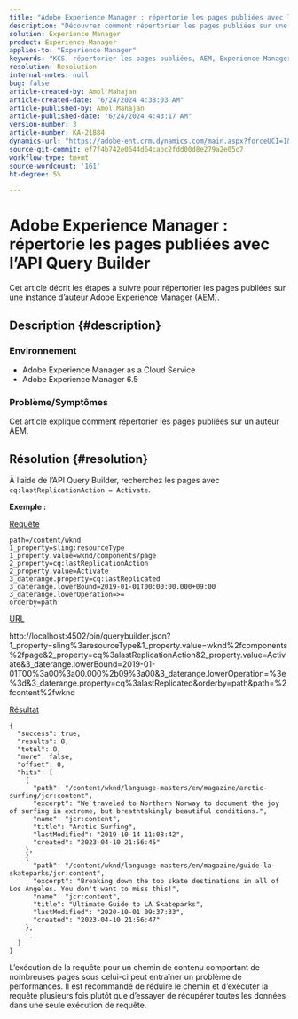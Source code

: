 ```yaml
---
title: "Adobe Experience Manager : répertorie les pages publiées avec l’API Query Builder"
description: "Découvrez comment répertorier les pages publiées sur une instance d’auteur Adobe Experience Manager (AEM)."
solution: Experience Manager
product: Experience Manager
applies-to: "Experience Manager"
keywords: "KCS, répertorier les pages publiées, AEM, Experience Manager, API Query Builder, instance d’auteur, AEMaaCS, Experience Manager as a Cloud Service"
resolution: Resolution
internal-notes: null
bug: false
article-created-by: Amol Mahajan
article-created-date: "6/24/2024 4:38:03 AM"
article-published-by: Amol Mahajan
article-published-date: "6/24/2024 4:43:17 AM"
version-number: 3
article-number: KA-21884
dynamics-url: "https://adobe-ent.crm.dynamics.com/main.aspx?forceUCI=1&pagetype=entityrecord&etn=knowledgearticle&id=ddcd5385-e331-ef11-840a-000d3a34c086"
source-git-commit: ef7f4b742e0644d64cabc2fdd00d8e279a2e05c7
workflow-type: tm+mt
source-wordcount: '161'
ht-degree: 5%

---
```


# Adobe Experience Manager : répertorie les pages publiées avec l’API Query Builder


Cet article décrit les étapes à suivre pour répertorier les pages publiées sur une instance d’auteur Adobe Experience Manager (AEM).

## Description {#description}


### <b>Environnement</b>

- Adobe Experience Manager as a Cloud Service
- Adobe Experience Manager 6.5




### <b>Problème/Symptômes</b>

Cet article explique comment répertorier les pages publiées sur un auteur AEM.


## Résolution {#resolution}


À l’aide de l’API Query Builder, recherchez les pages avec `cq:lastReplicationAction = Activate`.

<b>Exemple :</b>

<u>Requête</u>


```
path=/content/wknd
1_property=sling:resourceType
1_property.value=wknd/components/page
2_property=cq:lastReplicationAction
2_property.value=Activate
3_daterange.property=cq:lastReplicated
3_daterange.lowerBound=2019-01-01T00:00:00.000+09:00
3_daterange.lowerOperation=>=
orderby=path
```


<u>URL</u>

http://localhost:4502/bin/querybuilder.json?1_property=sling%3aresourceType&amp;1_property.value=wknd%2fcomponents%2fpage&amp;2_property=cq%3alastReplicationAction&amp;2_property.value=Activate&amp;3_daterange.lowerBound=2019-01-01T00%3a00%3a00.000%2b09%3a00&amp;3_daterange.lowerOperation=%3e%3d&amp;3_daterange.property=cq%3alastReplicated&amp;orderby=path&amp;path=%2fcontent%2fwknd

<u>Résultat</u>


```
{
  "success": true,
  "results": 8,
  "total": 8,
  "more": false,
  "offset": 0,
  "hits": [ 
    {
      "path": "/content/wknd/language-masters/en/magazine/arctic-surfing/jcr:content",
      "excerpt": "We traveled to Northern Norway to document the joy of surfing in extreme, but breathtakingly beautiful conditions.",
      "name": "jcr:content",
      "title": "Arctic Surfing",
      "lastModified": "2019-10-14 11:08:42",
      "created": "2023-04-10 21:56:45"
    },
    {
      "path": "/content/wknd/language-masters/en/magazine/guide-la-skateparks/jcr:content",
      "excerpt": "Breaking down the top skate destinations in all of Los Angeles. You don't want to miss this!",
      "name": "jcr:content",
      "title": "Ultimate Guide to LA Skateparks",
      "lastModified": "2020-10-01 09:37:33",
      "created": "2023-04-10 21:56:47"
    },
    ...
  ] 
}
```


L’exécution de la requête pour un chemin de contenu comportant de nombreuses pages sous celui-ci peut entraîner un problème de performances. Il est recommandé de réduire le chemin et d’exécuter la requête plusieurs fois plutôt que d’essayer de récupérer toutes les données dans une seule exécution de requête.
